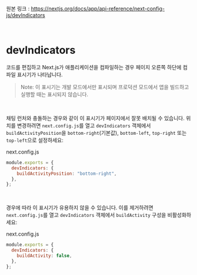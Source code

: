 원본 링크 : https://nextjs.org/docs/app/api-reference/next-config-js/devIndicators

<br>

# **devIndicators**

코드를 편집하고 Next.js가 애플리케이션을 컴파일하는 경우 페이지 오른쪽 하단에 컴파일 표시기가 나타납니다.

> Note: 이 표시기는 개발 모드에서만 표시되며 프로덕션 모드에서 앱을 빌드하고 실행할 때는 표시되지 않습니다.

<br>

채팅 런처와 충돌하는 경우와 같이 이 표시기가 페이지에서 잘못 배치될 수 있습니다. 위치를 변경하려면 `next.config.js`를 열고 `devIndicators` 객체에서 `buildActivityPosition`을 `bottom-right`(기본값), `bottom-left`, `top-right` 또는 `top-left`으로 설정하세요:

next.config.js

```jsx
module.exports = {
  devIndicators: {
    buildActivityPosition: "bottom-right",
  },
};
```

<br>

경우에 따라 이 표시기가 유용하지 않을 수 있습니다. 이를 제거하려면 `next.config.js`를 열고 `devIndicators` 객체에서 `buildActivity` 구성을 비활성화하세요:

next.config.js

```jsx
module.exports = {
  devIndicators: {
    buildActivity: false,
  },
};
```

